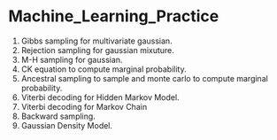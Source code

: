 # Machine_Learning_Practice

1. Gibbs sampling for multivariate gaussian.
2. Rejection sampling for gaussian mixuture.
3. M-H sampling for gaussian.
4. CK equation to compute marginal probability.
5. Ancestral sampling to sample and monte carlo to compute marginal probability.
6. Viterbi decoding for Hidden Markov Model.
7. Viterbi decoding for Markov Chain
8. Backward sampling.
9. Gaussian Density Model.
